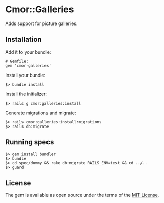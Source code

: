 # Cmor::Galleries

Adds support for picture galleries.

## Installation

Add it to your bundle:

```
# Gemfile:
gem 'cmor-galleries'
```

Install your bundle:

```
$> bundle install
```

Install the initializer:

```
$> rails g cmor:galleries:install
```

Generate migrations and migrate:

```
$> rails cmor:galleries:install:migrations
$> rails db:migrate
```

## Running specs

```
$> gem install bundler
$> bundle
$> cd spec/dummy && rake db:migrate RAILS_ENV=test && cd ../..
$> guard
```

## License

The gem is available as open source under the terms of the [MIT License](https://opensource.org/licenses/MIT).
